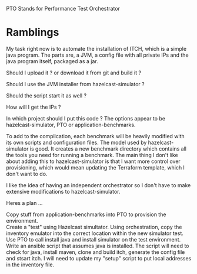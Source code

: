 PTO Stands for Performance Test Orchestrator 



# Ramblings

My task right now is to automate the installation of ITCH, which is a simple java 
program.  The parts are, a JVM, a config file with all private IPs and the java 
program itself, packaged as a jar.  

Should I upload it ? or download it from git and build it ?

Should I use the JVM installer from hazelcast-simulator ? 

Should the script start it as well ?

How will I get the IPs ?

In which project should I put this code ? The options appear to be hazelcast-simulator, PTO 
or application-benchmarks.

To add to the complication, each benchmark will be heavily modified with its own scripts
and configuration files.  The model used by hazelcast-simulator is good.  It creates a new benchmark 
directory which contains all the tools you need for running a benchmark.  The main thing I don't like about 
adding this to hazelcast-simulator is that I want more control over provisioning, which would mean 
updating the Terraform template, which I don't want to do.

I like the idea of having an independent orchestrator so I don't have to make extensive modifications
to hazelcast-simulator.

Heres a plan ...

Copy stuff from application-benchmarks into PTO to provision the environment.  
Create a "test" using Hazelcast simultator.  Using orchestration, copy the 
inventory emulator into the correct location within the new simulator test.
Use PTO to call install java and install simulator on the test environment.
Write an ansible script that assumes java is installed.  The script will need to 
check for java, install maven, clone and build itch, generate the config file and 
stsart itch.  I will need to update my "setup" script to put local addresses in the 
inventory file.
